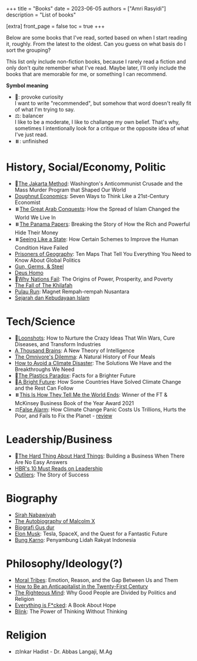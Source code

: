+++
title = "Books"
date = 2023-06-05
authors = ["Amri Rasyidi"]
description = "List of books"

[extra]
front_page = false
toc = true
+++

Below are some books that I've read, sorted based on when I start reading it, roughly. From the latest to the oldest. Can you guess on what basis do I sort the grouping?

This list only include non-fiction books, because I rarely read a fiction and only don't quite remember what I've read. Maybe later, I'll only include the books that are memorable for me, or something I can recommend.

**Symbol meaning**

- 🚀: provoke curiosity<br>
I want to write "recommended", but somehow that word doesn't really fit of what I'm trying to say.
- ⚖️: balancer<br>
I like to be a moderate, I like to challange my own belief. That's why, sometimes I intentionally look for a critique or the opposite idea of what I've just read.
- ⏸️: unfinished

# History, Social/Economy, Politic
- 🚀[The Jakarta Method](https://www.goodreads.com/book/show/50067614-the-jakarta-method): Washington's Anticommunist Crusade and the Mass Murder Program that Shaped Our World
- [Doughnut Economics](https://www.goodreads.com/book/show/34828467-doughnut-economics): Seven Ways to Think Like a 21st-Century Economist
- ⏸️[The Great Arab Conquests](https://www.goodreads.com/book/show/20105409-the-great-arab-conquests): How the Spread of Islam Changed the World We Live In
- ⏸️[The Panama Papers](https://www.goodreads.com/book/show/34790452-the-panama-papers): Breaking the Story of How the Rich and Powerful Hide Their Money
- ⏸️[Seeing Like a State](https://www.goodreads.com/book/show/53498823-seeing-like-a-state): How Certain Schemes to Improve the Human Condition Have Failed
- [Prisoners of Geography](https://www.goodreads.com/book/show/25135194-prisoners-of-geography): Ten Maps That Tell You Everything You Need to Know About Global Politics
- [Gun, Germs, & Steel](https://www.goodreads.com/book/show/1842.Guns_Germs_and_Steel)
- [Deus Homo](https://www.goodreads.com/en/book/show/31138556)
- 🚀[Why Nations Fail](https://www.goodreads.com/book/show/12158480-why-nations-fail): The Origins of Power, Prosperity, and Poverty
- [The Fall of The Khilafah](https://www.goodreads.com/book/show/31753104-the-fall-of-the-khilafah)
- [Pulau Run](https://www.goodreads.com/book/show/29963067-pulau-run): Magnet Rempah-rempah Nusantara
- [Sejarah dan Kebudayaan Islam](https://www.goodreads.com/en/book/show/18776220)

# Tech/Science
- 🚀[Loonshots](https://www.goodreads.com/book/show/41946693-loonshots): How to Nurture the Crazy Ideas That Win Wars, Cure Diseases, and Transform Industries
- [A Thousand Brains](https://www.goodreads.com/book/show/54902517-a-thousand-brains): A New Theory of Intelligence
- [The Omnivore's Dilemma](https://www.goodreads.com/book/show/4906098-the-omnivore-s-dilemma): A Natural History of Four Meals
- [How to Avoid a Climate Disaster](https://www.goodreads.com/book/show/49007883-how-to-avoid-a-climate-disaster): The Solutions We Have and the Breakthroughs We Need
- 🚀[The Plastics Paradox](https://www.goodreads.com/book/show/52678366-the-plastics-paradox): Facts for a Brighter Future
- 🚀[A Bright Future](https://www.goodreads.com/book/show/42432171-a-bright-future): How Some Countries Have Solved Climate Change and the Rest Can Follow
- ⏸️[This Is How They Tell Me the World Ends](https://www.goodreads.com/book/show/54144853-this-is-how-they-tell-me-the-world-ends): Winner of the FT & McKinsey Business Book of the Year Award 2021
- ⚖️[False Alarm](https://www.goodreads.com/en/book/show/49089453): How Climate Change Panic Costs Us Trillions, Hurts the Poor, and Fails to Fix the Planet - [review](https://www.goodreads.com/review/show/3918390102)

# Leadership/Business
- 🚀[The Hard Thing About Hard Things](https://www.goodreads.com/book/show/20657434-the-hard-thing-about-hard-things): Building a Business When There Are No Easy Answers
- [HBR's 10 Must Reads on Leadership](https://www.goodreads.com/book/show/10307141-hbr-s-10-must-reads-on-leadership)
- [Outliers](https://www.goodreads.com/book/show/3228917-outliers): The Story of Success

# Biography
- [Sirah Nabawiyah](https://www.goodreads.com/book/show/35659699-biografi-rasulullah-muhammad-saw-sirah-nabawiyah)
- [The Autobiography of Malcolm X](https://www.goodreads.com/book/show/92057.The_Autobiography_of_Malcolm_X)
- [Biografi Gus dur](https://www.goodreads.com/book/show/2199111.Biografi_Gus_Dur)
- [Elon Musk](https://www.goodreads.com/book/show/25541028-elon-musk): Tesla, SpaceX, and the Quest for a Fantastic Future
- [Bung Karno](https://www.goodreads.com/book/show/2549396.Bung_Karno): Penyambung Lidah Rakyat Indonesia

# Philosophy/Ideology(?)
- [Moral Tribes](https://www.goodreads.com/book/show/18875712-moral-tribes): Emotion, Reason, and the Gap Between Us and Them
- [How to Be an Anticapitalist in the Twenty-First Century](https://www.goodreads.com/book/show/49507995-how-to-be-an-anticapitalist-in-the-twenty-first-century)
- [The Righteous Mind](https://www.goodreads.com/book/show/15992204-the-righteous-mind): Why Good People are Divided by Politics and Religion
- [Everything is F*cked](https://www.goodreads.com/book/show/43808723-everything-is-f-cked): A Book About Hope
- [Blink](https://www.goodreads.com/book/show/40102.Blink): The Power of Thinking Without Thinking

# Religion
- ⚖️Inkar Hadist - Dr. Abbas Langaji, M.Ag
